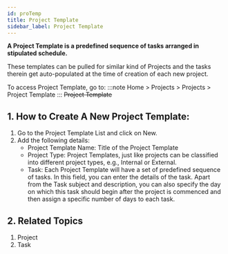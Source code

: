 ```yaml
---
id: proTemp
title: Project Template
sidebar_label: Project Template
---
```


**A Project Template is a predefined sequence of tasks arranged in stipulated schedule.**

These templates can be pulled for similar kind of Projects and the tasks therein get auto-populated at the time of creation of each new project.

To access Project Template, go to:
:::note
Home > Projects > Projects > Project Template
:::
~~Project Template~~

## 1. How to Create A New Project Template:

1. Go to the Project Template List and click on New.
1. Add the following details:
   - Project Template Name: Title of the Project Template
   - Project Type: Project Templates, just like projects can be classified into different project types, e.g., Internal or External.
   - Task: Each Project Template will have a set of predefined sequence of tasks. In this field, you can enter the details of the task. Apart from the Task subject and description, you can also specify the day on which this task should begin after the project is commenced and then assign a specific number of days to each task.

## 2. Related Topics

1. Project
1. Task
